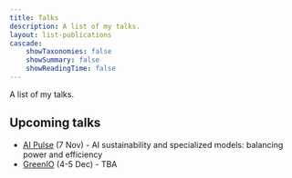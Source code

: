 ```yaml
---
title: Talks
description: A list of my talks.
layout: list-publications
cascade:
    showTaxonomies: false
    showSummary: false
    showReadingTime: false
---
```


A list of my talks.

## Upcoming talks

- [AI Pulse](https://www.ai-pulse.eu/agenda/ai-sustainability-and-specialized-models:-balancing-power-and-efficiency) (7 Nov) - AI sustainability and specialized models: balancing power and efficiency
- [GreenIO](https://greenio.tech/) (4-5 Dec) - TBA
